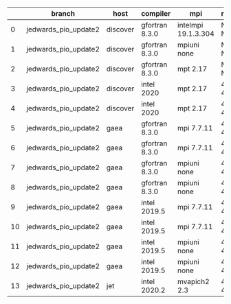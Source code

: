 |    | branch               | host     | compiler       | mpi                 | netcdf      | o_g   | os     | build   | u_pass   | u_fail   | s_pass   | s_fail   | e_pass   | e_fail   | nuopc_pass   | nuopc_fail   | artifacts_hash                                                                                                                                                                | modified                   |
|----|----------------------|----------|----------------|---------------------|-------------|-------|--------|---------|----------|----------|----------|----------|----------|----------|--------------|--------------|-------------------------------------------------------------------------------------------------------------------------------------------------------------------------------|----------------------------|
|  0 | jedwards_pio_update2 | discover | gfortran 8.3.0 | intelmpi 19.1.3.304 | N/A N/A     | O     | Linux  | pass    | pending  | pending  | pending  | pending  | pending  | pending  | pending      | pending      | [artifacts](https://github.com/esmf-org/esmf-test-artifacts/tree/ef9c1cbe694c13abd35ccb11796617b0d7af5f9d/jedwards_pio_update2/discover/gfortran/8.3.0/O/intelmpi/19.1.3.304) | 2022-03-12 06:13:30.415071 |
|  1 | jedwards_pio_update2 | discover | gfortran 8.3.0 | mpiuni none         | N/A N/A     | O     | Linux  | pass    | pending  | pending  | pending  | pending  | pending  | pending  | pending      | pending      | [artifacts](https://github.com/esmf-org/esmf-test-artifacts/tree/b96bac374699597a42501b5ce01e73928952fa17/jedwards_pio_update2/discover/gfortran/8.3.0/O/mpiuni/none)         | 2022-03-12 06:13:30.415085 |
|  2 | jedwards_pio_update2 | discover | gfortran 8.3.0 | mpt 2.17            | N/A N/A     | O     | Linux  | pass    | pending  | pending  | pending  | pending  | pending  | pending  | pending      | pending      | [artifacts](https://github.com/esmf-org/esmf-test-artifacts/tree/21bdfa31344443a1ffd65b471087b92903f85fa2/jedwards_pio_update2/discover/gfortran/8.3.0/O/mpt/2.17)            | 2022-03-12 06:13:30.415040 |
|  3 | jedwards_pio_update2 | discover | intel 2020     | mpt 2.17            | 4.8.0 4.5.4 | O     | Linux  | fail    | fail     | fail     | fail     | fail     | fail     | fail     | 0            | 50           | [artifacts](https://github.com/esmf-org/esmf-test-artifacts/tree/3076319da83a627ae7ba5a22bd7352c2aace5dbf/jedwards_pio_update2/discover/intel/2020/O/mpt/2.17)                | 2022-03-12 06:13:30.415079 |
|  4 | jedwards_pio_update2 | discover | intel 2020     | mpt 2.17            | 4.8.0 4.5.4 | g     | Linux  | fail    | fail     | fail     | fail     | fail     | fail     | fail     | fail         | fail         | [artifacts](https://github.com/esmf-org/esmf-test-artifacts/tree/62205c960f0ba7ee07ad0ad0c558db327a857018/jedwards_pio_update2/discover/intel/2020/g/mpt/2.17)                | 2022-03-12 06:13:30.415092 |
|  5 | jedwards_pio_update2 | gaea     | gfortran 8.3.0 | mpi 7.7.11          | 4.6.3 4.4.5 | O     | Unicos | pass    | pending  | pending  | pending  | pending  | pending  | pending  | pending      | pending      | [artifacts](https://github.com/esmf-org/esmf-test-artifacts/tree/c68428a6f22dd274b730a2871f92abeb25c41b4a/jedwards_pio_update2/gaea/gfortran/8.3.0/O/mpi/7.7.11)              | 2022-03-12 05:14:53.092525 |
|  6 | jedwards_pio_update2 | gaea     | gfortran 8.3.0 | mpi 7.7.11          | 4.6.3 4.4.5 | g     | Unicos | pass    | pending  | pending  | pending  | pending  | pending  | pending  | pending      | pending      | [artifacts](https://github.com/esmf-org/esmf-test-artifacts/tree/cbf3767985d2d833917402e44e2b834712d15f90/jedwards_pio_update2/gaea/gfortran/8.3.0/g/mpi/7.7.11)              | 2022-03-12 05:14:53.092502 |
|  7 | jedwards_pio_update2 | gaea     | gfortran 8.3.0 | mpiuni none         | 4.6.3 4.4.5 | O     | Unicos | pass    | pending  | pending  | pending  | pending  | pending  | pending  | pending      | pending      | [artifacts](https://github.com/esmf-org/esmf-test-artifacts/tree/03d82f234ff70a73024292d0d0882e9d5e6f9f2b/jedwards_pio_update2/gaea/gfortran/8.3.0/O/mpiuni/none)             | 2022-03-12 05:14:53.092520 |
|  8 | jedwards_pio_update2 | gaea     | gfortran 8.3.0 | mpiuni none         | 4.6.3 4.4.5 | g     | Unicos | pass    | pending  | pending  | pending  | pending  | pending  | pending  | pending      | pending      | [artifacts](https://github.com/esmf-org/esmf-test-artifacts/tree/2ea6d7ec16b9c6cb508d7c12cfddce0bf6fa7c2f/jedwards_pio_update2/gaea/gfortran/8.3.0/g/mpiuni/none)             | 2022-03-12 05:14:53.092496 |
|  9 | jedwards_pio_update2 | gaea     | intel 2019.5   | mpi 7.7.11          | 4.6.3 4.4.5 | O     | Unicos | pass    | pending  | pending  | pending  | pending  | pending  | pending  | pending      | pending      | [artifacts](https://github.com/esmf-org/esmf-test-artifacts/tree/f581ccabd0847402159e67f75e092ad736eb3e2d/jedwards_pio_update2/gaea/intel/2019.5/O/mpi/7.7.11)                | 2022-03-12 05:14:53.092507 |
| 10 | jedwards_pio_update2 | gaea     | intel 2019.5   | mpi 7.7.11          | 4.6.3 4.4.5 | g     | Unicos | pass    | pending  | pending  | pending  | pending  | pending  | pending  | pending      | pending      | [artifacts](https://github.com/esmf-org/esmf-test-artifacts/tree/5199874446a863be33df11c6f7f35aebfc1cacfa/jedwards_pio_update2/gaea/intel/2019.5/g/mpi/7.7.11)                | 2022-03-12 05:14:53.092512 |
| 11 | jedwards_pio_update2 | gaea     | intel 2019.5   | mpiuni none         | 4.6.3 4.4.5 | O     | Unicos | pass    | pending  | pending  | pending  | pending  | pending  | pending  | pending      | pending      | [artifacts](https://github.com/esmf-org/esmf-test-artifacts/tree/9f43bf2cc9135e360d4d9f6b9e8204bc338e36c8/jedwards_pio_update2/gaea/intel/2019.5/O/mpiuni/none)               | 2022-03-12 05:14:53.092516 |
| 12 | jedwards_pio_update2 | gaea     | intel 2019.5   | mpiuni none         | 4.6.3 4.4.5 | g     | Unicos | pass    | pending  | pending  | pending  | pending  | pending  | pending  | pending      | pending      | [artifacts](https://github.com/esmf-org/esmf-test-artifacts/tree/96f8caa898e36bbd8124c405601bac4b6f159e60/jedwards_pio_update2/gaea/intel/2019.5/g/mpiuni/none)               | 2022-03-12 05:14:53.092469 |
| 13 | jedwards_pio_update2 | jet      | intel 2020.2   | mvapich2 2.3        | 4.7.0 4.4.5 | O     | Linux  | fail    | fail     | fail     | fail     | fail     | fail     | fail     | fail         | fail         | [artifacts](https://github.com/esmf-org/esmf-test-artifacts/tree/4975545e55e2678bc9fbdaf98f5408b7b6ce251d/jedwards_pio_update2/jet/intel/2020.2/O/mvapich2/2.3)               | 2022-03-12 05:18:55.946184 |